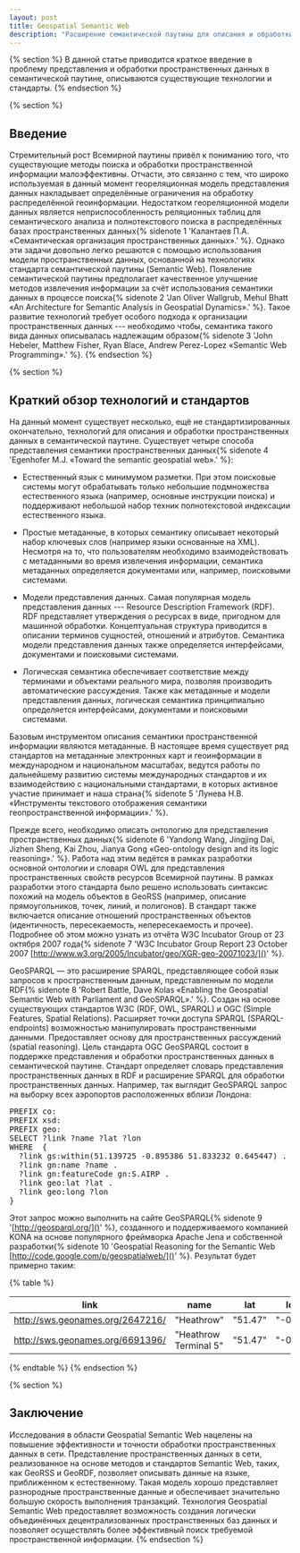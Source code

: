 ```yaml
---
layout: post
title: Geospatial Semantic Web
description: "Расширение семантической паутины для описания и обработки пространственных данных"
---
```


{% section %}
В данной статье приводится краткое введение в проблему представления и обработки пространственных данных в семантической паутине, описываются существующие технологии и стандарты.
{% endsection %}

{% section %}
## Введение

Стремительный рост Всемирной паутины привёл к пониманию того, что существующие методы поиска и обработки пространственной информации малоэффективны. Отчасти, это связанно с тем, что широко используемая в данный момент геореляционная модель представления данных накладывает определённые ограничения на обработку распределённой геоинформации. Недостатком геореляционной модели данных является неприспособленность реляционных таблиц для семантического анализа и полнотекстового поиска в распределённых базах пространственных данных{% sidenote 1 'Калантаев П.А. «Семантическая организация пространственных данных».' %}. Однако эти задачи довольно легко решаются с помощью использования модели пространственных данных, основанной на технологиях стандарта семантической паутины (Semantic Web). Появление семантической паутины предполагает качественное улучшение методов извлечения информации за счёт использования семантики данных в процессе поиска{% sidenote 2 'Jan Oliver Wallgrub, Mehul Bhatt «An Architecture for Semantic Analysis in Geospatial Dynamics».' %}. Такое развитие технологий требует особого подхода к организации пространственных данных --- необходимо чтобы, семантика такого вида данных описывалась надлежащим образом{% sidenote 3 'John Hebeler, Matthew Fisher, Ryan Blace, Andrew Perez-Lopez «Semantic Web Programming».' %}.
{% endsection %}

{% section %}
## Краткий обзор технологий и стандартов

На данный момент существует несколько, ещё не стандартизированных окончательно, технологий для описания и обработки пространственных данных в семантической паутине. Существует четыре способа представления семантики пространственных данных{% sidenote 4 'Egenhofer M.J. «Toward the semantic geospatial web».' %}:

* Естественный язык с минимумом разметки. При этом поисковые системы могут обрабатывать только небольшие подмножества естественного языка (например, основные инструкции поиска) и поддерживают небольшой набор техник полнотекстовой индексации естественного языка.

* Простые метаданные, в которых семантику описывает некоторый набор ключевых слов (например языки основанные на XML). Несмотря на то, что пользователям необходимо взаимодействовать с метаданными во время извлечения информации, семантика метаданных определяется документами или, например, поисковыми системами.

* Модели представления данных. Самая популярная модель представления данных --- Resource Description Framework (RDF). RDF представляет утверждения о ресурсах в виде, пригодном для машинной обработки. Концептуальная структура приводится в описании терминов сущностей, отношений и атрибутов. Семантика модели представления данных также определяется интерфейсами, документами и поисковыми системами.

* Логическая семантика обеспечивает соответствие между терминами и объектами реального мира, позволяя производить автоматические рассуждения. Также как метаданные и модели представления данных, логическая семантика принципиально определяется интерфейсами, документами и поисковыми системами. 


Базовым инструментом описания семантики пространственной информации являются метаданные. В настоящее время существует ряд стандартов на метаданные электронных карт и геоинформации в международном и национальном масштабах, ведутся работы по дальнейшему развитию системы международных стандартов и их взаимодействию с национальными стандартами, в которых активное участие принимает и наша страна{% sidenote 5 'Лунева Н.В. «Инструменты текстового отображения семантики геопространственной информации».' %}.

Прежде всего, необходимо описать онтологию для представления пространственных данных{% sidenote 6 'Yandong Wang, Jingjing Dai, Jizhen Sheng, Kai Zhou, Jianya Gong «Geo-ontology design and its logic reasoning».' %}. Работа над этим ведётся в рамках разработки основной онтологии и словаря OWL для представления пространственных свойств ресурсов Всемирной паутины. В рамках разработки этого стандарта было решено использовать синтаксис похожий на модель объектов в GeoRSS (например, описание прямоугольников, точек, линий, и полигонов). В стандарт также включается описание отношений пространственных объектов (идентичность, пересекаемость, непересекаемость и прочее). Подробнее об этом можно узнать из отчёта W3C Incubator Group от 23 октября 2007 года{% sidenote 7 'W3C Incubator Group Report 23 October 2007 [http://www.w3.org/2005/Incubator/geo/XGR-geo-20071023/]()' %}.

GeoSPARQL — это расширение SPARQL, представляющее собой язык запросов к пространственным данным, представленным по модели RDF{% sidenote 8 'Robert Battle, Dave Kolas «Enabling the Geospatial Semantic Web with Parliament and GeoSPARQL».' %}. Создан на основе существующих стандартов W3C (RDF, OWL, SPARQL) и OGC (Simple Features, Spatial Relations). Расширяет точки доступа SPARQL (SPARQL-endpoints) возможностью манипулировать пространственными данными. Предоставляет основу для пространственных рассуждений (spatial reasoning). Цель стандарта OGC GeoSPARQL состоит в поддержке представления и обработки пространственных данных в семантической паутине. Стандарт определяет словарь представления пространственных данных в RDF и расширение SPARQL для обработки пространственных данных. Например, так выглядит GeoSPARQL запрос на выборку всех аэропортов расположенных вблизи Лондона:

<pre class="code">
PREFIX co: <http://www.geonames.org/countries/#>
PREFIX xsd: <http://www.w3.org/2001/XMLSchema#> 
PREFIX geo: <http://www.w3.org/2003/01/geo/wgs84_pos#>
SELECT ?link ?name ?lat ?lon
WHERE  {  
  ?link gs:within(51.139725 -0.895386 51.833232 0.645447) .  
  ?link gn:name ?name .  
  ?link gn:featureCode gn:S.AIRP .
  ?link geo:lat ?lat .
  ?link geo:long ?lon
}
</pre>

Этот запрос можно выполнить на сайте GeoSPARQL{% sidenote 9 '[http://geosparql.org/]()' %}, созданного и поддерживаемого компанией KONA на основе популярного фреймворка Apache Jena и собственной разработки{% sidenote 10 'Geospatial Reasoning for the Semantic Web [http://code.google.com/p/geospatialweb/]()' %}. Результат будет примерно таким:

{% table %}

| link                               | name                  | lat     | lon
-------------------------------------|-----------------------|---------|---------
| <http://sws.geonames.org/2647216/> | "Heathrow"            | "51.47" | "-0.45"
| <http://sws.geonames.org/6691396/> | "Heathrow Terminal 5" | "51.47" | "-0.45"

{% endtable %}
{% endsection %}

{% section %}
## Заключение

Исследования в области Geospatial Semantic Web нацелены на повышение эффективности и точности обработки пространственных данных в сети. Представление пространственных данных в сети, реализованное на основе методов и стандартов Semantic Web, таких, как GeoRSS и GeoRDF, позволяет описывать данные на языке, приближенном к естественному. Такая модель хорошо представляет разнородные пространственные данные и обеспечивает значительно большую скорость выполнения транзакций. Технология Geospatial Semantic Web предоставляет возможность создания логически объединённых децентрализованных пространственных баз данных и позволяет осуществлять более эффективный поиск требуемой пространственной информации. 
{% endsection %}

